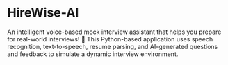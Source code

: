 # HireWise-AI
An intelligent voice-based mock interview assistant that helps you prepare for real-world interviews! 🚀  This Python-based application uses speech recognition, text-to-speech, resume parsing, and AI-generated questions and feedback to simulate a dynamic interview environment.
